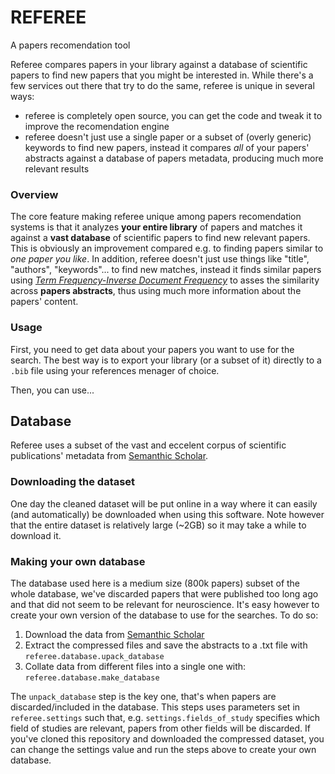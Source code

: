 # REFEREE
A papers recomendation tool

Referee compares papers in your library against a database of scientific papers to find new papers that you might be interested in.
While there's a few services out there that try to do the same, referee is unique in several ways:
* referee is completely open source, you can get the code and tweak it to improve the recomendation engine
* referee doesn't just use a single paper or a subset of (overly generic) keywords to find new papers, instead it compares *all* of your papers' abstracts against a database of papers metadata, producing much more relevant results


### Overview
The core feature making referee unique among papers recomendation systems is that it analyzes **your entire library** of papers and matches it against a **vast database** of scientific papers to find new relevant papers. This is obviously an improvement compared e.g. to finding papers similar to *one paper you like*. 
In addition, referee doesn't just use things like "title", "authors", "keywords"... to find new matches, instead it finds similar papers using [*Term Frequency-Inverse Document Frequency*](https://en.wikipedia.org/wiki/Tf%E2%80%93idf) to asses the similarity across **papers abstracts**, thus using much more information about the papers' content. 

### Usage
First, you need to get data about your papers you want to use for the search. The best way is to export your library (or a subset of it) directly to a `.bib` file using your references menager of choice.

Then, you can use...



## Database
Referee uses a subset of the vast and eccelent corpus of scientific publications' metadata from [Semanthic Scholar](https://www.semanticscholar.org/paper/Construction-of-the-Literature-Graph-in-Semantic-Ammar-Groeneveld/649def34f8be52c8b66281af98ae884c09aef38b). 

### Downloading the dataset
One day the cleaned dataset will be put online in a way where it can easily (and automatically) be downloaded when using this software. 
Note however that the entire dataset is relatively large (~2GB) so it may take a while to download it. 

### Making your own database
The database used here is a medium size (800k papers) subset of the whole database, we've discarded papers that were published too long ago and that did not seem to be relevant for neuroscience. It's easy however to create your own version of the database to use for the searches. To do so:

1. Download the data from [Semanthic Scholar](http://s2-public-api-prod.us-west-2.elasticbeanstalk.com/corpus/download/)
2. Extract the compressed files and save the abstracts to a .txt file with `referee.database.upack_database`
3. Collate data from different files into a single one with: `referee.database.make_database`

The `unpack_database` step is the key one, that's when papers are discarded/included in the database. This steps uses parameters set in
`referee.settings` such that, e.g. `settings.fields_of_study` specifies which field of studies are relevant, papers from other fields will be discarded.
If you've cloned this repository and downloaded the compressed dataset, you can change the settings value and run the steps above to create your own database.